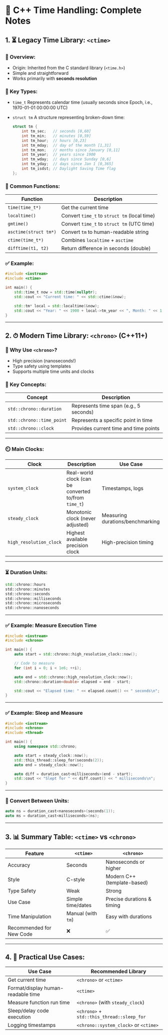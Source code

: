 # 📘 C++ Time Handling: Complete Notes

## 1. ⏳ Legacy Time Library: `<ctime>`

### 📌 Overview:

* Origin: Inherited from the C standard library (`<time.h>`)
* Simple and straightforward
* Works primarily with **seconds resolution**

### 📌 Key Types:

* `time_t`
  Represents calendar time (usually seconds since Epoch, i.e., 1970-01-01 00:00:00 UTC)

* `struct tm`
  A structure representing broken-down time:

  ```cpp
  struct tm {
      int tm_sec;   // seconds [0,60]
      int tm_min;   // minutes [0,59]
      int tm_hour;  // hours [0,23]
      int tm_mday;  // day of the month [1,31]
      int tm_mon;   // months since January [0,11]
      int tm_year;  // years since 1900
      int tm_wday;  // days since Sunday [0,6]
      int tm_yday;  // days since Jan 1 [0,365]
      int tm_isdst; // Daylight Saving Time flag
  };
  ```

### 📌 Common Functions:

| Function              | Description                                  |
| --------------------- | -------------------------------------------- |
| `time(time_t*)`       | Get the current time                         |
| `localtime()`         | Convert `time_t` to `struct tm` (local time) |
| `gmtime()`            | Convert `time_t` to `struct tm` (UTC time)   |
| `asctime(struct tm*)` | Convert `tm` to human-readable string        |
| `ctime(time_t*)`      | Combines `localtime` + `asctime`             |
| `difftime(t1, t2)`    | Return difference in seconds (double)        |

### ✅ Example:

```cpp
#include <iostream>
#include <ctime>

int main() {
    std::time_t now = std::time(nullptr);
    std::cout << "Current time: " << std::ctime(&now);

    std::tm* local = std::localtime(&now);
    std::cout << "Year: " << 1900 + local->tm_year << ", Month: " << 1 + local->tm_mon << '\n';
}
```

---

## 2. ⏱ Modern Time Library: `<chrono>` (C++11+)

### 📌 Why Use `<chrono>`?

* High precision (nanoseconds!)
* Type safety using templates
* Supports multiple time units and clocks

### 📌 Key Concepts:

| Concept                   | Description                            |
| ------------------------- | -------------------------------------- |
| `std::chrono::duration`   | Represents time span (e.g., 5 seconds) |
| `std::chrono::time_point` | Represents a specific point in time    |
| `std::chrono::clock`      | Provides current time and time points  |

---

### ⏲️ Main Clocks:

| Clock                   | Description                                          | Use Case                         |
| ----------------------- | ---------------------------------------------------- | -------------------------------- |
| `system_clock`          | Real-world clock (can be converted to/from `time_t`) | Timestamps, logs                 |
| `steady_clock`          | Monotonic clock (never adjusted)                     | Measuring durations/benchmarking |
| `high_resolution_clock` | Highest available precision clock                    | High-precision timing            |

---

### ⏳ Duration Units:

```cpp
std::chrono::hours
std::chrono::minutes
std::chrono::seconds
std::chrono::milliseconds
std::chrono::microseconds
std::chrono::nanoseconds
```

---

### ✅ Example: Measure Execution Time

```cpp
#include <iostream>
#include <chrono>

int main() {
    auto start = std::chrono::high_resolution_clock::now();

    // Code to measure
    for (int i = 0; i < 1e6; ++i);

    auto end = std::chrono::high_resolution_clock::now();
    std::chrono::duration<double> elapsed = end - start;

    std::cout << "Elapsed time: " << elapsed.count() << " seconds\n";
}
```

---

### ✅ Example: Sleep and Measure

```cpp
#include <iostream>
#include <chrono>
#include <thread>

int main() {
    using namespace std::chrono;

    auto start = steady_clock::now();
    std::this_thread::sleep_for(seconds(2));
    auto end = steady_clock::now();

    auto diff = duration_cast<milliseconds>(end - start);
    std::cout << "Slept for " << diff.count() << " milliseconds\n";
}
```

---

### 🔄 Convert Between Units:

```cpp
auto ns = duration_cast<nanoseconds>(seconds(1));
auto ms = duration_cast<milliseconds>(ns);
```

---

## 3. 📊 Summary Table: `<ctime>` vs `<chrono>`

| Feature                  | `<ctime>`          | `<chrono>`                  |
| ------------------------ | ------------------ | --------------------------- |
| Accuracy                 | Seconds            | Nanoseconds or higher       |
| Style                    | C-style            | Modern C++ (template-based) |
| Type Safety              | Weak               | Strong                      |
| Use Case                 | Simple time/dates  | Precise durations & timing  |
| Time Manipulation        | Manual (with `tm`) | Easy with durations         |
| Recommended for New Code | ❌                  | ✅                           |

---

## 4. 🎯 Practical Use Cases:

| Use Case                           | Recommended Library                        |
| ---------------------------------- | ------------------------------------------ |
| Get current time                   | `<chrono>` or `<ctime>`                    |
| Format/display human-readable time | `<ctime>`                                  |
| Measure function run time          | `<chrono>` (with `steady_clock`)           |
| Sleep/delay code execution         | `<chrono>` + `std::this_thread::sleep_for` |
| Logging timestamps                 | `<chrono::system_clock>` or `<ctime>`      |
